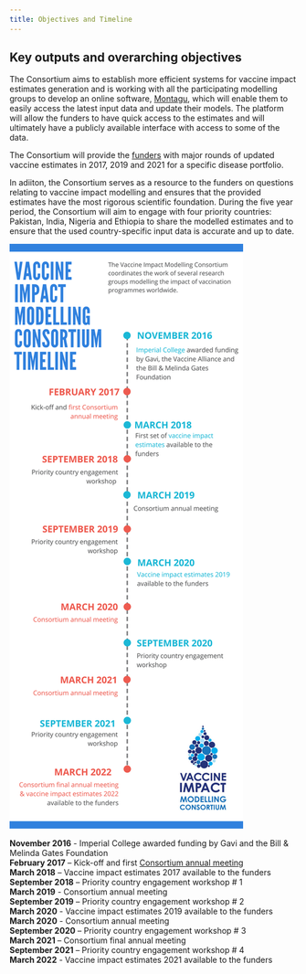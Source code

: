 ```yaml
---
title: Objectives and Timeline
---
```


## Key outputs and overarching objectives

The Consortium aims to establish more efficient systems for vaccine impact estimates generation and is working with all the participating modelling groups to develop an online software, [Montagu](/montagu.vaccineimpact.org), which will enable them to easily access the latest input data and update their models. The platform will allow the funders to have quick access to the estimates and will ultimately have a publicly available interface with access to some of the data.  

The Consortium will provide the [funders](/partners/#funders) with major rounds of updated vaccine estimates in 2017, 2019 and 2021 for a specific disease portfolio.   

In adiiton, the Consortium serves as a resource to the funders on questions relating to vaccine impact modelling and ensures that the provided estimates have the most rigorous scientific foundation. During the five year period, the Consortium will aim to engage with four priority countries: Pakistan, India, Nigeria and Ethiopia to share the modelled estimates and to ensure that the used country-specific input data is accurate and up to date.   
   
     

[![](/img/VIMC_timeline_infographic3.png)](/img/VIMC_timeline_infographic3.png)

**November 2016** - Imperial College awarded funding by Gavi and the Bill & Melinda Gates Foundation  
**February 2017** – Kick-off and first [Consortium annual meeting](/resources/VIMC_consortium_annual_meeting_report_2017.pdf)  
**March 2018** – Vaccine impact estimates 2017 available to the funders  
**September 2018** – Priority country engagement workshop # 1  
**March 2019** - Consortium annual meeting  
**September 2019** – Priority country engagement workshop # 2  
**March 2020** - Vaccine impact estimates 2019 available to the funders  
**March 2020** - Consortium annual meeting  
**September 2020** – Priority country engagement workshop # 3  
**March 2021** – Consortium final annual meeting  
**September 2021** – Priority country engagement workshop # 4  
**March 2022** - Vaccine impact estimates 2021 available to the funders  
